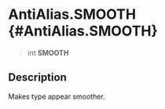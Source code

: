 AntiAlias.SMOOTH {#AntiAlias.SMOOTH}
================

> int **SMOOTH**

Description
-----------

Makes type appear smoother.
